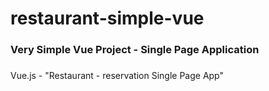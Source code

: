 # restaurant-simple-vue
 ### Very Simple Vue Project - Single Page Application <h3>

Vue.js - "Restaurant - reservation Single Page App"
